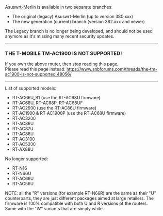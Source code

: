 Asuswrt-Merlin is available in two separate branches:

- The original (legacy) Asuswrt-Merlin (up to version 380.xxx)
- The new generation (current) branch (version 382.xxx and newer)

The Legacy branch is no longer being developed, and should not be used anymore as it's missing many recent security updates.


***
### THE T-MOBILE TM-AC1900 IS NOT SUPPORTED!
If you own the above router, then stop reading this page.<br>
Please read this page instead: https://www.snbforums.com/threads/the-tm-ac1900-is-not-supported.48056/

***

List of supported models:

 * RT-AC66U_B1 (use the RT-AC68U firmware)
 * RT-AC68U, RT-AC68P, RT-AC68UF
 * RT-AC2900 (use the RT-AC86U firmware)
 * RT-AC1900 & RT-AC1900P (use the RT-AC68U firmware)
 * RT-AC3200
 * RT-AC86U
 * RT-AC87U
 * RT-AC88U
 * RT-AC3100
 * RT-AC5300
 * RT-AX88U



No longer supported:
 * RT-N16
 * RT-N66U
 * RT-AC66U
 * RT-AC56U

NOTE: all the "R" versions (for example RT-N66R) are the same as their "U" counterparts, they are just different packages aimed at large retailers.  The firmware is 100% compatible with both U and R versions of the routers.  Same with the "W" variants that are simply white.
